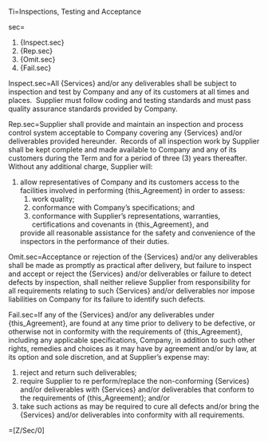 Ti=Inspections, Testing and Acceptance

sec=<ol><li>{Inspect.sec}</li><li>{Rep.sec}</li><li>{Omit.sec}</li><li>{Fail.sec}</li></ol>

Inspect.sec=All {Services} and/or any deliverables shall be subject to inspection and test by Company and any of its customers at all times and places.  Supplier must follow coding and testing standards and must pass quality assurance standards provided by Company.

Rep.sec=Supplier shall provide and maintain an inspection and process control system acceptable to Company covering any {Services} and/or deliverables provided hereunder.  Records of all inspection work by Supplier shall be kept complete and made available to Company and any of its customers during the Term and for a period of three (3) years thereafter.  Without any additional charge, Supplier will: <ol><li>allow representatives of Company and its customers access to the facilities involved in performing {this_Agreement} in order to assess: <ol> <li>work quality;</li> <li>conformance with Company’s specifications; and</li> <li>conformance with Supplier’s representations, warranties, certifications and covenants in {this_Agreement}, and</li> </ol></li> provide all reasonable assistance for the safety and convenience of the inspectors in the performance of their duties.</ol>

Omit.sec=Acceptance or rejection of the {Services} and/or any deliverables shall be made as promptly as practical after delivery, but failure to inspect and accept or reject the {Services} and/or deliverables or failure to detect defects by inspection, shall neither relieve Supplier from responsibility for all requirements relating to such {Services} and/or deliverables nor impose liabilities on Company for its failure to identify such defects.

Fail.sec=If any of the {Services} and/or any deliverables under {this_Agreement}, are found at any time prior to delivery to be defective, or otherwise not in conformity with the requirements of {this_Agreement}, including any applicable specifications, Company, in addition to such other rights, remedies and choices as it may have by agreement and/or by law, at its option and sole discretion, and at Supplier’s expense may: <ol><li>reject and return such deliverables;</li><li>require Supplier to re perform/replace the non-conforming {Services} and/or deliverables with {Services} and/or deliverables that conform to the requirements of {this_Agreement}; and/or</li><li>take such actions as may be required to cure all defects and/or bring the {Services} and/or deliverables into conformity with all requirements.</li></ol>

=[Z/Sec/0]
